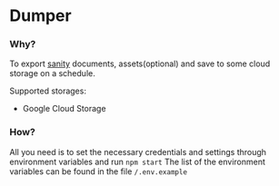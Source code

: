 # Dumper

### Why?
To export [sanity](https://www.sanity.io/) documents, assets(optional) and save to some cloud storage on a schedule.

Supported storages:
 - Google Cloud Storage

### How?
All you need is to set the necessary credentials and settings through environment variables and run `npm start`
The list of the environment variables can be found in the file `/.env.example`

